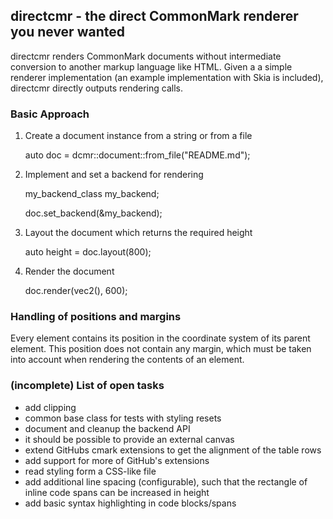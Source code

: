 ## directcmr - the direct CommonMark renderer you never wanted

directcmr renders CommonMark documents without intermediate conversion to another markup language like HTML.
Given a a simple renderer implementation (an example implementation with Skia is
included), directcmr directly outputs rendering calls.

### Basic Approach
1. Create a document instance from a string or from a file


    auto doc = dcmr::document::from_file("README.md");
    
2. Implement and set a backend for rendering


    my_backend_class my_backend;
    
    doc.set_backend(&my_backend);

2. Layout the document which returns the required height


    auto height = doc.layout(800);

3. Render the document


    doc.render(vec2(), 600);


### Handling of positions and margins
Every element contains its position in the coordinate system of its parent element. This
position does not contain any margin, which must be taken into account when rendering
the contents of an element.

### (incomplete) List of open tasks
- add clipping
- common base class for tests with styling resets
- document and cleanup the backend API
- it should be possible to provide an external canvas
- extend GitHubs cmark extensions to get the alignment of the table rows
- add support for more of GitHub's extensions
- read styling form a CSS-like file
- add additional line spacing (configurable), such that the rectangle of inline code spans
  can be increased in height
- add basic syntax highlighting in code blocks/spans
